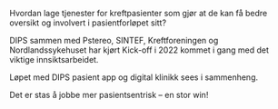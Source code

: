 Hvordan lage tjenester for kreftpasienter som gjør at de kan få bedre oversikt og involvert i pasientforløpet sitt? 

DIPS sammen med Pstereo, SINTEF, Kreftforeningen og Nordlandssykehuset har kjørt Kick-off i 2022 kommet i gang med det viktige innsiktsarbeidet. 

Løpet med DIPS pasient app og digital klinikk sees i sammenheng. 

Det er stas å jobbe mer pasientsentrisk – en stor win!
